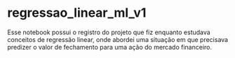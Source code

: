 # regressao_linear_ml_v1
Esse notebook possui o registro do projeto que fiz enquanto estudava conceitos de regressão linear, onde abordei uma situação em que precisava predizer o valor de fechamento para uma ação do mercado financeiro.
